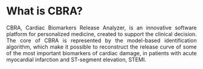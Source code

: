 # What is CBRA?
<p align="justify">
CBRA, Cardiac Biomarkers Release Analyzer, is an innovative software platform for personalized medicine, created to support the clinical decision. The core of CBRA is represented by the model-based identification algorithm, which make it possible to reconstruct the release curve of some of the most important biomarkers of cardiac damage, in patients with acute myocardial infarction and ST-segment elevation, STEMI.
</p>
